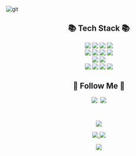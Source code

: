 ![git](https://github.com/inyoung0215/inyoung0215/assets/86757234/a0b0706a-ca2c-4d32-b812-22d8faa134df)


<h2 align="center">📚 Tech Stack 📚</h2>
<p align="center">
    <img src="https://img.shields.io/badge/Java-007396?style=for-the-badge&logo=Java&logoColor=white">
  <img src="https://img.shields.io/badge/JPA-58FAD0?style=for-the-badge&logo=JPA&logoColor=white">
  <img src="https://img.shields.io/badge/springboot-6DB33F?style=for-the-badge&logo=springboot&logoColor=white">
  <img src="https://img.shields.io/badge/spring Security-6DB33F?style=for-the-badge&logo=spring Security&logoColor=white">
  <br>
  
  <img src="https://img.shields.io/badge/mysql-4479A1?style=for-the-badge&logo=mysql&logoColor=white">
  <img src="https://img.shields.io/badge/mariaDB-003545?style=for-the-badge&logo=mariadb&logoColor=white">
  <img src="https://img.shields.io/badge/h2-E34F26?style=for-the-badge&logo=h2&logoColor=white"> 
  <img src="https://img.shields.io/badge/gradle-02303A?style=for-the-badge&logo=gradle&logoColor=white">
  <br>
  
  <img src="https://img.shields.io/badge/github-181717?style=for-the-badge&logo=github&logoColor=white">
  <img src="https://img.shields.io/badge/IntelliJ IDEA-000000?style=for-the-badge&logo=IntelliJ IDEA&logoColor=white">
  <br>
  <img src="https://img.shields.io/badge/AWS-232F3E?style=for-the-badge&logo=AmazonAWS&logoColor=white">
  <img src="https://img.shields.io/badge/Jenkins-D24939?style=for-the-badge&logo=Jenkins&logoColor=white">
  <img src="https://img.shields.io/badge/docker-005F0F?style=for-the-badge&logo=docker&logoColor=white"> 
    <img src="https://img.shields.io/badge/redis-DC382D?style=for-the-badge&logo=redis&logoColor=white"> 
</p>

<h2 align="center">🌈 Follow Me 🌈</h2>
<p align="center">
  <a href="https://velog.io/@nyoung215/posts"><img src="https://img.shields.io/badge/Tech%20Blog-11B48A?style=for-the-badge&logo=Vimeo&logoColor=white&link=https://velog.io/@nyoung215/posts"/></a>&nbsp
  <a href="mailto:hinyoung0215@gmail.com"><img src="https://img.shields.io/badge/Gmail-d14836?style=for-the-badge&logo=Gmail&logoColor=white&link=hinyoung0215@gmail.com"/></a>
</p>
<br>

<p align="center">
  <a href="https://solved.ac/nyoung0215">
    <img src="http://mazassumnida.wtf/api/v2/generate_badge?boj=nyoung0215">
  </a>
</p>

<p align="center">
  <a href="https://github.com/inyoung0215/github-readme-stats">
    <img src="https://github-readme-stats.vercel.app/api/top-langs/?username=inyoung0215&layout=compact" style="max-width: 48%;">
  </a>
  <a href="https://velog.io/@nyoung215/posts">
    <img src="https://velog-readme-stats.vercel.app/api?name=nyoung215&color=white" style="max-width: 48%;">
  </a>
</p>

<p align="center">
  <img src="https://github-readme-stats.vercel.app/api?username=inyoung0215&show_icons=true">
</p>

<!--
**inyoung0215/inyoung0215** is a ✨ _special_ ✨ repository because its `README.md` (this file) appears on your GitHub profile.

Here are some ideas to get you started:

- 🔭 I’m currently working on ...
- 🌱 I’m currently learning ...
- 👯 I’m looking to collaborate on ...
- 🤔 I’m looking for help with ...
- 💬 Ask me about ...
- 📫 How to reach me: ...
- 😄 Pronouns: ...
- ⚡ Fun fact: ...
-->
